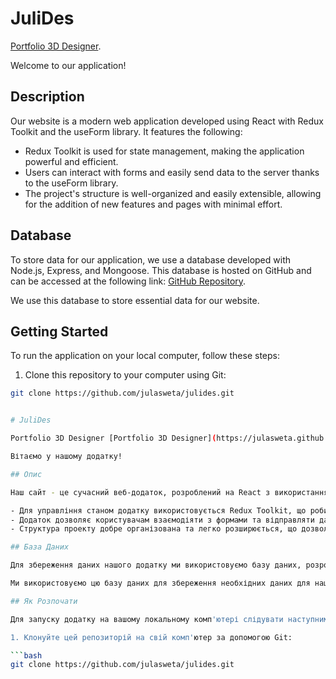 # JuliDes

[Portfolio 3D Designer](https://julasweta.github.io/julides/).

Welcome to our application!

## Description

Our website is a modern web application developed using React with Redux Toolkit and the useForm library. It features the following:

- Redux Toolkit is used for state management, making the application powerful and efficient.
- Users can interact with forms and easily send data to the server thanks to the useForm library.
- The project's structure is well-organized and easily extensible, allowing for the addition of new features and pages with minimal effort.

## Database

To store data for our application, we use a database developed with Node.js, Express, and Mongoose. This database is hosted on GitHub and can be accessed at the following link: [GitHub Repository](https://github.com/julasweta/julidesNode.git).

We use this database to store essential data for our website.

## Getting Started

To run the application on your local computer, follow these steps:

1. Clone this repository to your computer using Git:

```bash
git clone https://github.com/julasweta/julides.git


# JuliDes

Portfolio 3D Designer [Portfolio 3D Designer](https://julasweta.github.io/julides/).

Вітаємо у нашому додатку!

## Опис

Наш сайт - це сучасний веб-додаток, розроблений на React з використанням Redux Toolkit та бібліотеки useForm. Він має наступні особливості:

- Для управління станом додатку використовується Redux Toolkit, що робить його дуже потужним та ефективним.
- Додаток дозволяє користувачам взаємодіяти з формами та відправляти дані на сервер з легкістю завдяки бібліотеці useForm.
- Структура проекту добре організована та легко розширюється, що дозволяє додавати нові функції та сторінки без зайвих зусиль.

## База Даних

Для збереження даних нашого додатку ми використовуємо базу даних, розроблену на Node.js, Express та Mongoose. Ця база даних розміщена на GitHub і доступна за наступним посиланням: [GitHub Repository](https://github.com/julasweta/julidesNode.git).

Ми використовуємо цю базу даних для збереження необхідних даних для нашого сайту.

## Як Розпочати

Для запуску додатку на вашому локальному комп'ютері слідувати наступним крокам:

1. Клонуйте цей репозиторій на свій комп'ютер за допомогою Git:

```bash
git clone https://github.com/julasweta/julides.git



